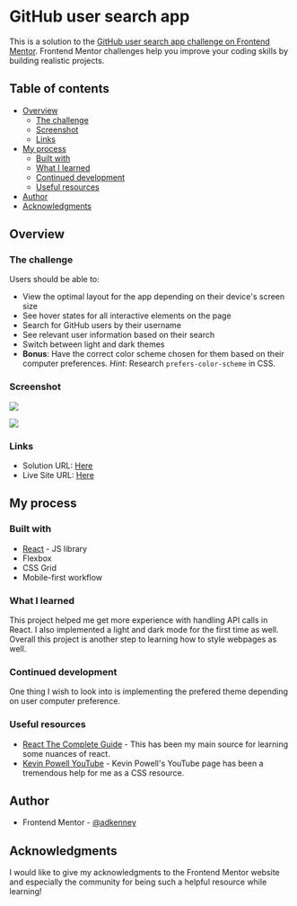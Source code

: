 # GitHub user search app

This is a solution to the [GitHub user search app challenge on Frontend Mentor](https://www.frontendmentor.io/challenges/github-user-search-app-Q09YOgaH6). Frontend Mentor challenges help you improve your coding skills by building realistic projects.

## Table of contents

- [Overview](#overview)
  - [The challenge](#the-challenge)
  - [Screenshot](#screenshot)
  - [Links](#links)
- [My process](#my-process)
  - [Built with](#built-with)
  - [What I learned](#what-i-learned)
  - [Continued development](#continued-development)
  - [Useful resources](#useful-resources)
- [Author](#author)
- [Acknowledgments](#acknowledgments)

## Overview

### The challenge

Users should be able to:

- View the optimal layout for the app depending on their device's screen size
- See hover states for all interactive elements on the page
- Search for GitHub users by their username
- See relevant user information based on their search
- Switch between light and dark themes
- **Bonus**: Have the correct color scheme chosen for them based on their computer preferences. _Hint_: Research `prefers-color-scheme` in CSS.

### Screenshot

![](https://user-images.githubusercontent.com/31222712/217413499-7a694c91-7b71-4226-a458-74a9b1dd5c4e.png)

![](https://user-images.githubusercontent.com/31222712/217413580-4c1048e2-1af7-427e-9469-99a21147429d.png)

### Links

- Solution URL: [Here](https://www.frontendmentor.io/solutions/github-user-search-using-react-Lt63w_M4oq)
- Live Site URL: [Here](https://adkenney-github-search.netlify.app/)

## My process

### Built with

- [React](https://reactjs.org/) - JS library
- Flexbox
- CSS Grid
- Mobile-first workflow

### What I learned

This project helped me get more experience with handling API calls in React. I also implemented a light and dark mode for the first time as well. Overall this project is another step to learning how to style webpages as well.

### Continued development
One thing I wish to look into is implementing the prefered theme depending on user computer preference.

### Useful resources

- [React The Complete Guide](https://www.udemy.com/course/react-the-complete-guide-incl-redux/) - This has been my main source for learning some nuances of react.
- [Kevin Powell YouTube](https://www.youtube.com/@KevinPowell) - Kevin Powell's YouTube page has been a tremendous help for me as a CSS resource.

## Author
- Frontend Mentor - [@adkenney](https://www.frontendmentor.io/profile/adkenney)


## Acknowledgments

I would like to give my acknowledgments to the Frontend Mentor website and especially the community for being such a helpful resource while learning!
